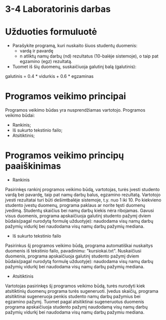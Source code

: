 # 3-4 Laboratorinis darbas

#     Užduoties formuluotė

* Parašykite programą, kuri nuskaito šiuos studentų duomenis:
  * vardą ir pavardę
  * n atliktų namų darbų (nd) rezultatus (10-balėje sistemoje), o taip pat egzamino (egz) rezultatą.
* Tuomet iš šių duomenų, suskaičiuoja galutinį balą (galutinis):

galutinis = 0.4 * vidurkis + 0.6 * egzaminas

#     Programos veikimo principai

Programos veikimo būdas yra nusprendžiamas vartotojo.
Programos veikimo būdai:

* Rankinis;
* Iš sukurto tekstinio failo;
* Atsitiktinis;

#     Programos veikimo principų paaiškinimas

* Rankinis

Pasirinkęs rankinį programos veikimo būdą, vartotojas, turės įvesti studento vardą bei pavardę, taip pat namų darbų balus, egzamino rezultatą.
Vartotojo įvesti rezultatai turi būti dešimtbalėje sistemoje, t.y. nuo 1 iki 10.
Po kiekvieno studento įvestų duomenų, programa paklaus ar norite tęsti duomenų įvedimą.
Studentų skaičius bei namų darbų kiekis nėra ribojamas.
Gavusi visus duomenis, programa apskaičiuoja galutinį studento pažymį dviem būdais(pagal nurodytą formulę užduotyje): naudodama visų namų darbų pažymių vidurkį bei naudodama visų namų darbų pažymių mediana.

* Iš sukurto tekstinio failo

Pasirinkus šį programos veikimo būdą, programa automatiškai nuskaitys duomenis iš tekstinio failo, pavadinimu: "kursiokai.txt".
Nuskaičiusi duomenis, programa apskaičiuoja galutinį studento pažymį dviem būdais(pagal nurodytą formulę užduotyje): naudodama visų namų darbų pažymių vidurkį bei naudodama visų namų darbų pažymių mediana.

* Atsitiktinis

Vartotojas pasirinkęs šį programos veikimo būdą, turės nurodyti kiek atsitiktinių duomenų programa turės sugeneruoti.
Įvedus skaičių, programa atsitiktinai sugeneruoja penkis studento namų darbų pažymius bei egzamino pažymį. Tuomet pagal atsitiktinai sugeneruotus duomenis programa apskaičiuoja studento pažymį naudodamą visų namų darbų pažymių vidurkį bei naudodama visų namų darbų pažymiu mediana.

